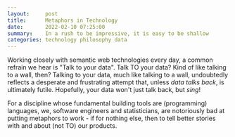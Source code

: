 ```yaml
---
layout:     post
title:      Metaphors in Technology
date:       2022-02-10 07:25:00
summary:    In a rush to be impressive, it is easy to be shallow
categories: technology philosophy data
---
```

Working closely with semantic web technologies every day, a common refrain we hear is "Talk to your data". Talk TO your data? Kind of like talking to a wall, then? Talking to your data, much like talking to a wall, undoubtedly reflects a desperate and frustrating attempt that, unless _data talks back_, is ultimately futile. Hopefully, your data won't just talk back, but _sing_!

For a discipline whose fundamental building tools are (programming) languages, we, software engineers and statisticians, are notoriously bad at putting metaphors to work - if for nothing else, then to tell better stories with and about (not TO) our products.
